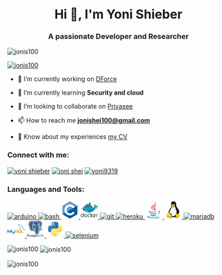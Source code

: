 <h1 align="center">Hi 👋, I'm Yoni Shieber</h1>
<h3 align="center">A passionate Developer and Researcher</h3>

<p align="left"> <img src="https://komarev.com/ghpvc/?username=jonis100&label=Profile%20views&color=0e75b6&style=flat" alt="jonis100" /> </p>

<p align="left"> <a href="https://github.com/ryo-ma/github-profile-trophy"><img src="https://github-profile-trophy.vercel.app/?username=jonis100" alt="jonis100" /></a> </p>

- 🔭 I’m currently working on [DForce](https://github.com/jonis100/DForce)

- 🌱 I’m currently learning **Security and cloud**

- 👯 I’m looking to collaborate on [Privasee](https://github.com/jonis100/IPCameraDetector)

- 📫 How to reach me **jonishei100@gmail.com**

- 📄 Know about my experiences [my CV](https://docs.google.com/document/d/1KA_iLlPx0M8gD-9zt8H-5IEPrZpK4bJssUFhOsGjh6g/edit?usp=sharing)

<h3 align="left">Connect with me:</h3>
<p align="left">
<a href="https://linkedin.com/in/yoni-shieber" target="blank"><img align="center" src="https://raw.githubusercontent.com/rahuldkjain/github-profile-readme-generator/master/src/images/icons/Social/linked-in-alt.svg" alt="yoni shieber" height="30" width="40" /></a>
<a href="https://www.youtube.com/@yonishie7198" target="blank"><img align="center" src="https://raw.githubusercontent.com/rahuldkjain/github-profile-readme-generator/master/src/images/icons/Social/youtube.svg" alt="joni shei" height="30" width="40" /></a>
<a href="https://www.leetcode.com/yoni9319" target="blank"><img align="center" src="https://raw.githubusercontent.com/rahuldkjain/github-profile-readme-generator/master/src/images/icons/Social/leet-code.svg" alt="yoni9319" height="30" width="40" /></a>
</p>

<h3 align="left">Languages and Tools:</h3>
<p align="left"> <a href="https://www.arduino.cc/" target="_blank" rel="noreferrer"> <img src="https://cdn.worldvectorlogo.com/logos/arduino-1.svg" alt="arduino" width="40" height="40"/> </a> <a href="https://www.gnu.org/software/bash/" target="_blank" rel="noreferrer"> <img src="https://www.vectorlogo.zone/logos/gnu_bash/gnu_bash-icon.svg" alt="bash" width="40" height="40"/> </a> <a href="https://www.cprogramming.com/" target="_blank" rel="noreferrer"> <img src="https://raw.githubusercontent.com/devicons/devicon/master/icons/c/c-original.svg" alt="c" width="40" height="40"/> </a> <a href="https://www.docker.com/" target="_blank" rel="noreferrer"> <img src="https://raw.githubusercontent.com/devicons/devicon/master/icons/docker/docker-original-wordmark.svg" alt="docker" width="40" height="40"/> </a> <a href="https://git-scm.com/" target="_blank" rel="noreferrer"> <img src="https://www.vectorlogo.zone/logos/git-scm/git-scm-icon.svg" alt="git" width="40" height="40"/> </a> <a href="https://heroku.com" target="_blank" rel="noreferrer"> <img src="https://www.vectorlogo.zone/logos/heroku/heroku-icon.svg" alt="heroku" width="40" height="40"/> </a> <a href="https://www.java.com" target="_blank" rel="noreferrer"> <img src="https://raw.githubusercontent.com/devicons/devicon/master/icons/java/java-original.svg" alt="java" width="40" height="40"/> </a> <a href="https://www.linux.org/" target="_blank" rel="noreferrer"> <img src="https://raw.githubusercontent.com/devicons/devicon/master/icons/linux/linux-original.svg" alt="linux" width="40" height="40"/> </a> <a href="https://mariadb.org/" target="_blank" rel="noreferrer"> <img src="https://www.vectorlogo.zone/logos/mariadb/mariadb-icon.svg" alt="mariadb" width="40" height="40"/> </a> <a href="https://www.mysql.com/" target="_blank" rel="noreferrer"> <img src="https://raw.githubusercontent.com/devicons/devicon/master/icons/mysql/mysql-original-wordmark.svg" alt="mysql" width="40" height="40"/> </a> <a href="https://www.postgresql.org" target="_blank" rel="noreferrer"> <img src="https://raw.githubusercontent.com/devicons/devicon/master/icons/postgresql/postgresql-original-wordmark.svg" alt="postgresql" width="40" height="40"/> </a> <a href="https://www.python.org" target="_blank" rel="noreferrer"> <img src="https://raw.githubusercontent.com/devicons/devicon/master/icons/python/python-original.svg" alt="python" width="40" height="40"/> </a> <a href="https://www.selenium.dev" target="_blank" rel="noreferrer"> <img src="https://raw.githubusercontent.com/detain/svg-logos/780f25886640cef088af994181646db2f6b1a3f8/svg/selenium-logo.svg" alt="selenium" width="40" height="40"/> </a> </p>

<p><img align="left" src="https://github-readme-stats.vercel.app/api/top-langs?username=jonis100&show_icons=true&locale=en&layout=compact" alt="jonis100" /></p>

<p>&nbsp;<img align="center" src="https://github-readme-stats.vercel.app/api?username=jonis100&show_icons=true&locale=en" alt="jonis100" /></p>

<p><img align="center" src="https://github-readme-streak-stats.herokuapp.com/?user=jonis100&" alt="jonis100" /></p>
